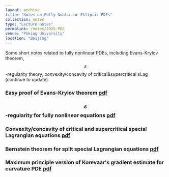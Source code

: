 ```yaml
---
layout: archive
title: "Notes on Fully Nonlinear Elliptic PDEs"
collection: notes
type: "Lecture notes"
permalink: /notes/2025-PDE
venue: "Peking University"
location: "Beijing"
---
```


Some short notes related to fully nonlinear PDEs, including Evans-Krylov theorem, $$\varepsilon$$-regularity theory, convexity/concavity of critical&supercritical sLag (continue to update)

### Easy proof of Evans-Krylov theorem [pdf](https://fanzymath.github.io/files/NOTES_IN_ELLIPTIC_PDE.pdf)

### $$\varepsilon$$-regularity for fully nonlinear equations [pdf](https://fanzymath.github.io/files/Regularity_of_small_perturbation_solutions.pdf)

### Convexity/concavity of critical and supercritical special Lagrangian equations [pdf](https://fanzymath.github.io/files/Concavity_of_supercritical_special_Lagrangian_equation.pdf)

### Bernstein theorem for split special Lagrangian equations [pdf](https://fanzymath.github.io/files/Bernstein_theorem_for_sLag_in_pseudo_Euclidean_space.pdf)

### Maximum principle version of Korevaar's gradient estimate for curvature PDE [pdf](https://fanzymath.github.io/files/Maximum_Principle_for_Korevaar.pdf)
